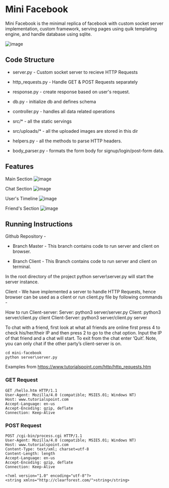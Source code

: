 # Mini Facebook

Mini Facebook is the minimal replica of facebook with custom socket server implementation, custom framework, serving pages using quik templating engine, and handle database using sqlite.

![image](https://user-images.githubusercontent.com/29516633/100913633-0ed05480-34f8-11eb-8614-5fe0af21fdb8.png)


## Code Structure

- server.py - Custom socket server to recieve HTTP Requests

- http_requests.py - Handle GET & POST Requests separately

- response.py - create response based on user's request.

- db.py - initialize db and defines schema

- controller.py - handles all data related operations

- src/* - all the static servings

- src/uploads/* - all the uploaded images are stored in this dir

- helpers.py - all the methods to parse HTTP headers.

- body_parser.py - formats the form body for signup/login/post-form data.

## Features

Main Section
![image](https://user-images.githubusercontent.com/29516633/100913883-58b93a80-34f8-11eb-975e-819ed859936e.png)

Chat Section
![image](https://user-images.githubusercontent.com/29516633/100913917-65d62980-34f8-11eb-8f1d-d9f64c5b34c4.png)

User's Timeline
![image](https://user-images.githubusercontent.com/29516633/100914069-94540480-34f8-11eb-9e41-d8477e0ea8cc.png)

Friend's Section
![image](https://user-images.githubusercontent.com/29516633/100914416-088ea800-34f9-11eb-82d9-7e4c2f79faa5.png)



## Running Instructions

Github Repository - 
	
- Branch Master - 
This branch contains code to run server and client on browser.

-	Branch Client - 
This Branch contains code to run server and client on terminal.
	
In the root directory of the project
python server\server.py will start the server instance.

Client - We have implemented a server to handle HTTP Requests, hence browser can be used as a client or run client.py file by following commands - 

How to run Client-server: 
Server: python3 server/server.py
Client: python3 server/client.py client 
Client-Server: python3 server/client.py server

To chat with a friend, first look at what all friends are online first press 4 to check his/her/their IP and then press 2 to go to the chat option. Input the IP of that friend and a chat will start. To exit from the chat enter ‘Quit’. Note, you can only chat if the other party’s client-server is on.


```
cd mini-facebook
python server\server.py

```


Examples from https://www.tutorialspoint.com/http/http_requests.htm


### GET Request

```
GET /hello.htm HTTP/1.1
User-Agent: Mozilla/4.0 (compatible; MSIE5.01; Windows NT)
Host: www.tutorialspoint.com
Accept-Language: en-us
Accept-Encoding: gzip, deflate
Connection: Keep-Alive
```


### POST Request

```
POST /cgi-bin/process.cgi HTTP/1.1
User-Agent: Mozilla/4.0 (compatible; MSIE5.01; Windows NT)
Host: www.tutorialspoint.com
Content-Type: text/xml; charset=utf-8
Content-Length: length
Accept-Language: en-us
Accept-Encoding: gzip, deflate
Connection: Keep-Alive

<?xml version="1.0" encoding="utf-8"?>
<string xmlns="http://clearforest.com/">string</string>
```
